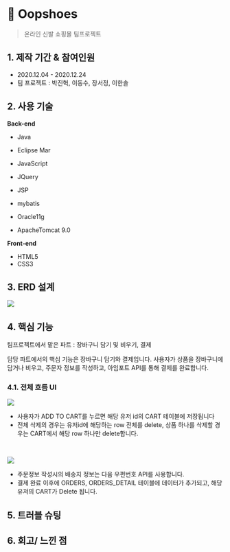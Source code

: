 # :athletic_shoe: Oopshoes

> 온라인 신발 쇼핑몰 팀프로젝트



## 1. 제작 기간 & 참여인원

- 2020.12.04 - 2020.12.24
- 팀 프로젝트 : 박진혁, 이동수, 장서정, 이한솔



## 2. 사용 기술

<strong>Back-end</strong>

- Java
- Eclipse Mar
- JavaScript
- JQuery
- JSP
- mybatis

- Oracle11g
- ApacheTomcat 9.0

<strong>Front-end</strong>

- HTML5
- CSS3



## 3. ERD 설계
<img src='http://drive.google.com/uc?export=view&id=1_cYbeDypntLJSip2a8Y1kXnZ9ff8vJ2q' /><br>


## 4. 핵심 기능

팀프로젝트에서 맡은 파트 : 장바구니 담기 및 비우기, 결제

담당 파트에서의 핵심 기능은 장바구니 담기와 결제입니다. 사용자가 상품을 장바구니에 담거나 비우고, 주문자 정보를 작성하고, 아임포트 API를 통해 결제를 완료합니다.



### 4.1. 전체 흐름 UI

<img src='http://drive.google.com/uc?export=view&id=1Pud360Tn6N5-0uZdpg5lsezt_dsU6qyb' />

- 사용자가 ADD TO CART를 누르면 해당 유저 id의 CART 테이블에 저장됩니다
- 전체 삭제의 경우는 유저id에 해당하는 row 전체를 delete, 상품 하나를 삭제할 경우는 CART에서 해당 row 하나만 delete합니다.

<br>

<img src='http://drive.google.com/uc?export=view&id=1BttgctJotg4pUz_SOfpI6Hmm7k10nF5a' /><br>

- 주문정보 작성시의 배송지 정보는 다음 우편번호 API를 사용합니다.
- 결제 완료 이후에 ORDERS, ORDERS_DETAIL 테이블에 데이터가 추가되고, 해당 유저의 CART가 Delete 됩니다.



## 5. 트러블 슈팅



## 6. 회고/ 느낀 점

